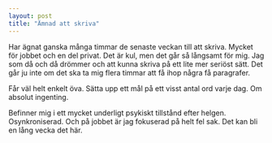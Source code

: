 ```yaml
---
layout: post
title: "Ämnad att skriva"
---
```


Har ägnat ganska många timmar de senaste veckan till att skriva. Mycket för
jobbet och en del privat. Det är kul, men det går så långsamt för mig. Jag som
då och då drömmer och att kunna skriva på ett lite mer seriöst sätt. Det går ju
inte om det ska ta mig flera timmar att få ihop några få paragrafer.

Får väl helt enkelt öva. Sätta upp ett mål på ett visst antal ord varje dag. Om 
absolut ingenting.

Befinner mig i ett mycket underligt psykiskt tillstånd efter helgen.
Osynkroniserad. Och på jobbet är jag fokuserad på helt fel sak. Det kan bli en
lång vecka det här.